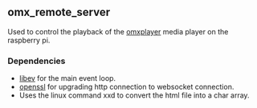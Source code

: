 ## omx_remote_server

Used to control the playback of the [omxplayer](https://github.com/popcornmix/omxplayer/) media player on the raspberry pi.

### Dependencies

- [libev](http://software.schmorp.de/pkg/libev.html) for the main event loop.
- [openssl](http://www.openssl.org) for upgrading http connection to websocket connection.
- Uses the linux command xxd to convert the html file into a char array.
